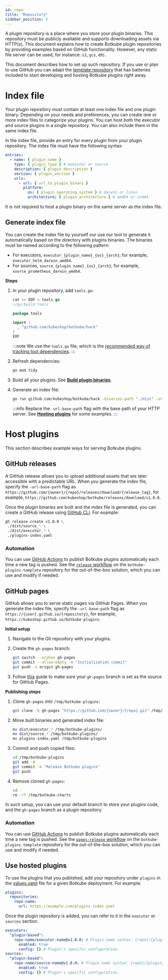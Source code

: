 ```yaml
---
id: repo
title: "Repository"
sidebar_position: 5
---
```


A plugin repository is a place where you store your plugin binaries. This repository must be publicly available and supports downloading assets via HTTP(s). This document explains how to create Botkube plugin repositories by providing examples based on GitHub functionality. However, any static file server can be used, for instance: `s3`, `gcs`, etc.

This document describes how to set up such repository. If you use or plan to use GitHub you can adapt the [template repository](./template.md) that has batteries included to start developing and hosting Botkube plugins right away.

# Index file

Your plugin repository must contain at least one index file and one plugin binary. Depending on your needs and preferences, you can create one or more index files to categorize your plugins. You can host both the executor and source plugins in a single repository. You can also include them in the same index file.

In the index file, provide an entry for every plugin from your plugin repository. The index file must have the following syntax:

```yaml
entries:
  - name: { plugin_name }
    type: { plugin_type } # executor or source
    description: { plugin_description }
    version: { plugin_version }
    urls:
      - url: { url_to_plugin_binary }
        platform:
          os: { plugin_operating_system } # darwin or linux
          architecture: { plugin_architecture } # amd64 or arm64
```

It is not required to host a plugin binary on the same server as the index file.

## Generate index file

You can create the index file by yourself our use our tool to generate it automatically based on the directory with plugins binaries. The binaries must be named according to the following pattern:

- For executors, `executor_{plugin_name}_{os}_{arch}`; for example, `executor_helm_darwin_amd64`.
- For sources, `source_{plugin_name}_{os}_{arch}`; for example, `source_prometheus_darwin_amd64`.

**Steps**

1. In your plugin repository, add `tools.go`:

   ```go
   cat << EOF > tools.go
   //go:build tools

   package tools

   import (
   	 _ "github.com/kubeshop/botkube/hack"
   )
   EOF
   ```

   :::note
   We use the `tools.go` file, which is the [recommended way of tracking tool dependencies](https://github.com/golang/go/wiki/Modules#how-can-i-track-tool-dependencies-for-a-module).
   :::

2. Refresh dependencies:

   ```bash
   go mod tidy
   ```

3. Build all your plugins. See [**Build plugin binaries**](custom-executor.md).

4. Generate an index file:

   ```bash
   go run github.com/kubeshop/botkube/hack -binaries-path "./dist" -url-base-path "https://example.com"
   ```

   :::info
   Replace the `-url-base-path` flag with the base path of your HTTP server. See [**Hosting plugins**](#host-plugins) for some examples.
   :::

# Host plugins

This section describes example ways for serving Botkube plugins.

## GitHub releases

A GitHub release allows you to upload additional assets that are later accessible with a predictable URL. When you generate the index file, specify the `-url-base-path` flag as `https://github.com/{owner}/{repo}/releases/download/{release_tag}`, for example, `https://github.com/kubeshop/botkube/releases/download/v1.0.0`.

Once the plugin binaries are built and the index file is generated, you can create a GitHub release using [GitHub CLI](https://cli.github.com/). For example:

```bash
gh release create v1.0.0 \
 ./dist/source_* \
 ./dist/executor_* \
 ./plugins-index.yaml
```

### Automation

You can use [GitHub Actions](https://docs.github.com/en/actions) to publish Botkube plugins automatically each time a new tag is pushed. See the [`release` workflow](https://github.com/mszostok/botkube-plugins-template/blob/main/.github/workflows/release.yml) on the `botkube-plugins-template` repository for the out-of-the-box solution, which you can use and modify if needed.

## GitHub pages

GitHub allows you to serve static pages via GitHub Pages. When you generate the index file, specify the `-url-base-path` flag as `https://{user}.github.io/{repository}`, for example, `https://kubeshop.github.io/botkube-plugins`.

**Initial setup**

1. Navigate to the Git repository with your plugins.

2. Create the `gh-pages` branch:

   ```bash
   git switch --orphan gh-pages
   git commit --allow-empty -m "Initialization commit"
   git push -u origin gh-pages
   ```

3. Follow [this](https://docs.github.com/en/pages/getting-started-with-github-pages/configuring-a-publishing-source-for-your-github-pages-site#publishing-from-a-branch) guide to make sure your `gh-pages` branch is set as the source for GitHub Pages.

**Publishing steps**

1. Clone `gh-pages` into `/tmp/botkube-plugins`:

   ```bash
   git clone -b gh-pages "https://github.com/{owner}/{repo}.git" /tmp/botkube-plugins
   ```

2. Move built binaries and generated index file:

   ```bash
   mv dist/executor_* /tmp/botkube-plugins/
   mv dist/source_* /tmp/botkube-plugins/
   mv plugins-index.yaml /tmp/botkube-plugins
   ```

3. Commit and push copied files:

   ```bash
   cd /tmp/botkube-plugins
   git add -A
   git commit -m "Release Botkube plugins"
   git push
   ```

4. Remove cloned `gh-pages`:

   ```bash
   cd -
   rm -rf /tmp/botkube-charts
   ```

In such setup, you can use your default branch to store your plugins code, and the `gh-pages` branch as a plugin repository.

### Automation

You can use [GitHub Actions](https://docs.github.com/en/actions) to publish Botkube plugins automatically each time a new tag is pushed. See the [`pages-release` workflow](https://github.com/mszostok/botkube-plugins-template/blob/main/.github/workflows/pages-release.yml) on the `botkube-plugins-template` repository for the out-of-the-box solution, which you can use and modify if needed.

## Use hosted plugins

To use the plugins that you published, add your repository under `plugins` in the [values.yaml](https://github.com/kubeshop/botkube/blob/main/helm/botkube/values.yaml) file for a given Botkube deployment. For example:

```yaml
plugins:
  repositories:
    repo-name:
      url: https://example.com/plugins-index.yaml
```

Once the plugin repository is added, you can refer to it in the `executor` or `sources` section.

```yaml
executors:
  "plugin-based":
    repo-name/executor-name@v1.0.0: # Plugin name syntax: {repo}/{plugin}[@{version}]. If version is not provided, the latest version from repository is used.
      enabled: true
      config: {} # Plugin's specific configuration.
sources:
  "plugin-based":
    repo-name/source-name@v1.0.0: # Plugin name syntax: {repo}/{plugin}[@{version}]. If version is not provided, the latest version from repository is used.
      enabled: true
      config: {} # Plugin's specific configuration.
```
